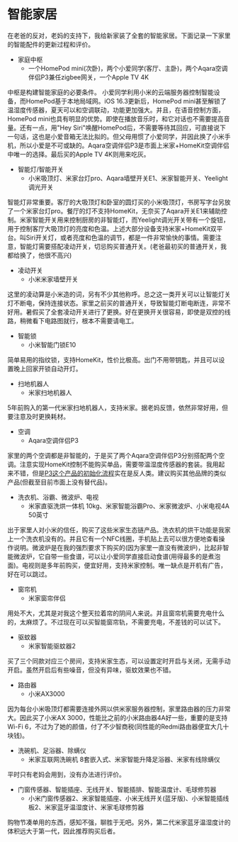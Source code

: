 # 智能家居
在老爸的反对，老妈的支持下，我给新家装了全套的智能家居。下面记录一下家里的智能配件的更新过程和评价。

- 家庭中枢
    - 一个HomePod mini(次卧)，两个小爱同学(客厅、主卧)，两个Aqara空调伴侣P3兼任zigbee网关，一个Apple TV 4K

中枢是构建智能家庭的必要条件。
小爱同学利用小米的云端服务器控制智能设备，而HomePod基于本地局域网。iOS 16.3更新后，HomePod mini甚至解锁了温湿度传感器，夏天可以和空调联动，功能更加强大。并且，在语音控制方面，HomePod mini也具有明显的优势。即使在播放音乐时，和它对话也不需要提高音量。还有一点，用"Hey Siri"唤醒HomePod后，不需要等待其回应，可直接说下一句话，这也是小爱音箱无法比拟的。但父母用惯了小爱同学，并因此换了小米手机，所以小爱是不可或缺的。Aqara空调伴侣P3是市面上米家+HomeKit空调伴侣中唯一的选择。最后买的Apple TV 4K则用来吃灰。


- 智能灯/智能开关
    - 小米吸顶灯、米家台灯pro、Aqara墙壁开关E1、米家智能开关、Yeelight调光开关

智能灯非常重要。客厅的大吸顶灯和卧室的圆灯买的小米吸顶灯，书房写字台另放了一个米家台灯pro。餐厅的灯不支持HomeKit，无奈买了Aqara开关E1来辅助控制。米家智能开关用来控制厨房的非智能灯，而Yeelight调光开关带有一个旋钮，用于控制客厅大吸顶灯的亮度和色温。上述大部分设备支持米家+HomeKit双平台。叫Siri开关灯，或者亮度和色温的调节，都是一件非常愉快的事情。需要注意，智能灯需要搭配凌动开关，切忌购买普通开关。(老爸最初买的普通开关，我都给换了，他很不高兴)


- 凌动开关
    - 小米米家墙壁开关

这里的凌动算是小米造的词，另有不少其他称呼。总之这一类开关可以让智能灯关灯不断电，保持连接状态。家里之前买的普通开关，导致智能灯断电断连，非常不好用。暑假买了全套凌动开关进行了更换。好在更换开关很容易，即使是双控的线路，稍微看下电路图就行，根本不需要请电工。


- 智能锁
    - 小米智能门锁E10

简单易用的指纹锁，支持HomeKit，性价比极高。出门不用带钥匙，并且可以设置晚上回家开锁自动开灯。


- 扫地机器人
    - 米家扫地机器人

5年前购入的第一代米家扫地机器人，支持米家。据老妈反馈，依然非常好用，但要注意及时更换耗材。


- 空调
    - Aqara空调伴侣P3

家里的两个空调都是非智能的，于是买了两个Aqara空调伴侣P3分别搭配两个空调。注意实现HomeKit控制不能购买单品，需要带温湿度传感器的套装。我用起来不错，但是[P3这个产品的初始化流程](https://www.zhangyiyang.xyz/#/eat_drink_play_laugh/Aqara_P3/)实在是反人类。建议购买其他品牌的类似产品(但截至目前市面上没有替代品)。


- 洗衣机、浴霸、微波炉、电视
    - 米家直驱洗烘一体机 10kg、米家智能浴霸Pro、米家微波炉、小米电视4A 50英寸

出于家里人对小米的信任，购买了这些米家生态链产品。洗衣机的烘干功能是我家上一个洗衣机没有的。并且它有一个NFC线圈，手机贴上去可以很方便地查看操作说明。微波炉是在我的强烈要求下购买的(因为家里一直没有微波炉)，比起非智能微波炉，它自带一些食谱，可以让小爱同学直接启动食谱(用得最多的是煮泡面)。电视则是多年前购买，便宜好用，支持米家控制。唯一缺点是开机有广告，好在可以跳过。


- 窗帘机
    - 米家窗帘伴侣

用处不大，尤其是对我这个整天拉着帘的阴间人来说。并且窗帘机需要充电什么的，太麻烦了。不过现在可以买智能窗帘轨，不需要充电，不差钱的可以试下。


- 驱蚊器
    - 米家智能驱蚊器2

买了三个同款对应三个房间，支持米家生态，可以设置定时开启与关闭，无需手动开启。虽然开启后有些噪音，但没有异味，驱蚊效果也不错。


- 路由器
    - 小米AX3000

因为每台小米吸顶灯都需要连接外网以供米家服务器控制，家里路由器的压力非常大。因此买了小米AX 3000，性能比之前的小米路由器4A好一些，重要的是支持Wi-Fi 6，不过为了她的颜值，付了不少智商税(同性能的Redmi路由器便宜大几十块钱)。


- 洗碗机、足浴器、除螨仪
    - 米家互联网洗碗机 8套嵌入式、米家智能升降足浴器、米家有线除螨仪

平时只有老妈会用到，没有办法进行评价。

- 门窗传感器、智能插座、无线开关、智能插排、智能温度计、毛球修剪器
    - 小米门窗传感器2、米家智能插座、小米无线开关(蓝牙版)、小米智能插线板2、米家蓝牙温湿度计、米家毛球修剪器

购物节凑单用的东西，感知不强，聊胜于无吧。另外，第二代米家蓝牙温湿度计的体积远大于第一代，因此推荐购买后者。
